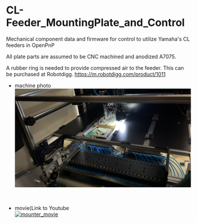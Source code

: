 # CL-Feeder_MountingPlate_and_Control
Mechanical component data and firmware for control to utilize Yamaha's CL feeders in OpenPnP

All plate parts are assumed to be CNC machined and anodized A7075.

A rubber ring is needed to provide compressed air to the feeder.
This can be purchased at Robotdigg.
https://m.robotdigg.com/product/1011
<br>
- machine photo<br>
  <img width="1280" src="https://github.com/crono2250/CL-Feeder_MountingPlate_and_Control/blob/main/img/2024-0116-202743(1707x958).png" width="600px">
<br>

- movie(Link to Youtube<br>
[![mounter_movie](https://github.com/crono2250/CL-Feeder_MountingPlate_and_Control/assets/19868002/4e7c9457-2824-47db-bc25-c54e4d8652ff)](https://youtu.be/XUIm4a0VSz8)
